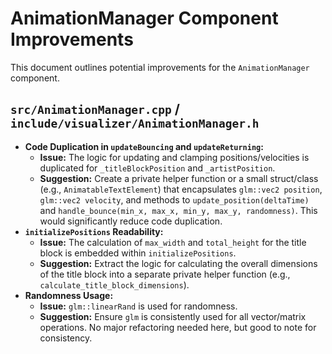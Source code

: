# AnimationManager Component Improvements

This document outlines potential improvements for the `AnimationManager` component.

## `src/AnimationManager.cpp` / `include/visualizer/AnimationManager.h`

*   **Code Duplication in `updateBouncing` and `updateReturning`:**
    *   **Issue:** The logic for updating and clamping positions/velocities is duplicated for `_titleBlockPosition` and `_artistPosition`.
    *   **Suggestion:** Create a private helper function or a small struct/class (e.g., `AnimatableTextElement`) that encapsulates `glm::vec2 position`, `glm::vec2 velocity`, and methods to `update_position(deltaTime)` and `handle_bounce(min_x, max_x, min_y, max_y, randomness)`. This would significantly reduce code duplication.
*   **`initializePositions` Readability:**
    *   **Issue:** The calculation of `max_width` and `total_height` for the title block is embedded within `initializePositions`.
    *   **Suggestion:** Extract the logic for calculating the overall dimensions of the title block into a separate private helper function (e.g., `calculate_title_block_dimensions`).
*   **Randomness Usage:**
    *   **Issue:** `glm::linearRand` is used for randomness.
    *   **Suggestion:** Ensure `glm` is consistently used for all vector/matrix operations. No major refactoring needed here, but good to note for consistency.
